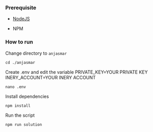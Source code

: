 ### Prerequisite

- [NodeJS](https://nodejs.org/en/)

- NPM



### How to run

Change directory to ```anjasmar```

```shell
cd ./anjasmar
```

Create .env and edit the variable
PRIVATE_KEY=YOUR PRIVATE KEY
INERY_ACCOUNT=YOUR INERY ACCOUNT

```shell
nano .env
```

Install dependencies

```shell
npm install
```

Run the script

```
npm run solution
```
